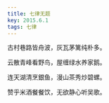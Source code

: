 ```yaml
---
title: 七律无题
key: 2015.6.1
tags: 七律
---
```


古村巷路皆舟波，灰瓦茅篱纯朴多。

云散青峰看野鸟，屋缠绿水养家鹅。

连天湖清烹銀鱼，漫山茶秀炒碧螺。

赞乎米酒餐餐饮，无欲静心听吴歌。

</br>

